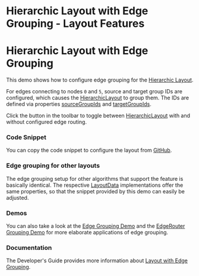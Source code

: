 <!--
 //////////////////////////////////////////////////////////////////////////////
 // @license
 // This file is part of yFiles for HTML 2.6.
 // Use is subject to license terms.
 //
 // Copyright (c) 2000-2023 by yWorks GmbH, Vor dem Kreuzberg 28,
 // 72070 Tuebingen, Germany. All rights reserved.
 //
 //////////////////////////////////////////////////////////////////////////////
-->
# Hierarchic Layout with Edge Grouping - Layout Features

# Hierarchic Layout with Edge Grouping

This demo shows how to configure edge grouping for the [Hierarchic Layout](https://docs.yworks.com/yfileshtml/#/api/HierarchicLayout).

For edges connecting to nodes `0` and `5`, source and target group IDs are configured, which causes the [HierarchicLayout](https://docs.yworks.com/yfileshtml/#/api/HierarchicLayout) to group them. The IDs are defined via properties [sourceGroupIds](https://docs.yworks.com/yfileshtml/#/api/HierarchicLayoutData#sourceGroupIds) and [targetGroupIds](https://docs.yworks.com/yfileshtml/#/api/HierarchicLayoutData#targetGroupIds).

Click the button in the toolbar to toggle between [HierarchicLayout](https://docs.yworks.com/yfileshtml/#/api/HierarchicLayout) with and without configured edge routing.

### Code Snippet

You can copy the code snippet to configure the layout from [GitHub](https://github.com/yWorks/yfiles-for-html-demos/blob/master/demos/layout-features/hierarchic-edge-grouping/HierarchicEdgeGrouping.ts).

### Edge grouping for other layouts

The edge grouping setup for other algorithms that support the feature is basically identical. The respective [LayoutData](https://docs.yworks.com/yfileshtml/#/api/LayoutData) implementations offer the same properties, so that the snippet provided by this demo can easily be adjusted.

### Demos

You can also take a look at the [Edge Grouping Demo](../../layout/edgegrouping/index.html) and the [EdgeRouter Grouping Demo](../../layout/edgeroutergrouping/index.html) for more elaborate applications of edge grouping.

### Documentation

The Developer's Guide provides more information about [Layout with Edge Grouping](https://docs.yworks.com/yfileshtml/#/dguide/layout-edge_grouping).
